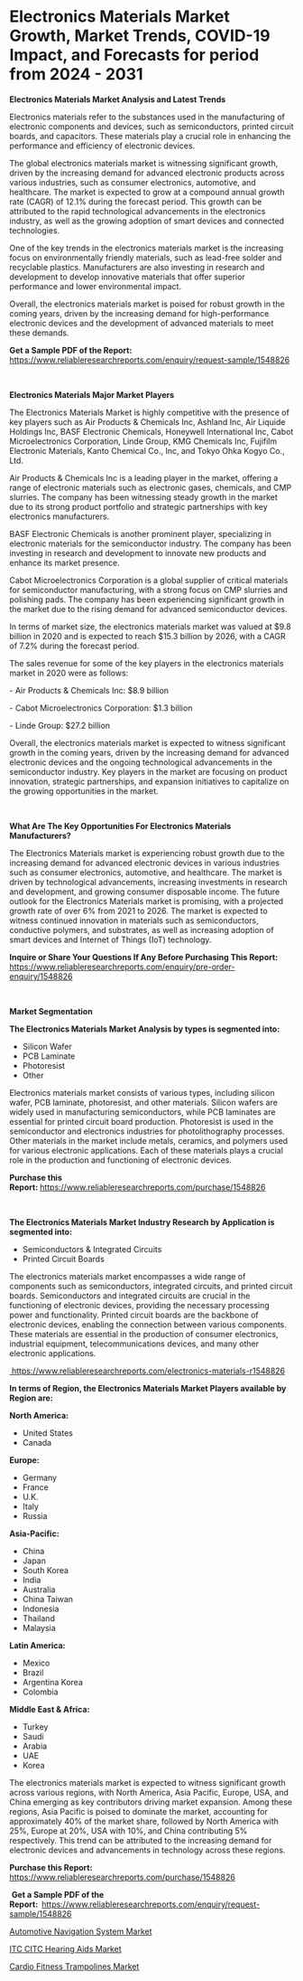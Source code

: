 <p><h1>Electronics Materials Market Growth, Market Trends, COVID-19 Impact, and Forecasts for period from 2024 - 2031</h1></p><p><strong>Electronics Materials Market Analysis and Latest Trends</strong></p>
<p><p>Electronics materials refer to the substances used in the manufacturing of electronic components and devices, such as semiconductors, printed circuit boards, and capacitors. These materials play a crucial role in enhancing the performance and efficiency of electronic devices.</p><p>The global electronics materials market is witnessing significant growth, driven by the increasing demand for advanced electronic products across various industries, such as consumer electronics, automotive, and healthcare. The market is expected to grow at a compound annual growth rate (CAGR) of 12.1% during the forecast period. This growth can be attributed to the rapid technological advancements in the electronics industry, as well as the growing adoption of smart devices and connected technologies.</p><p>One of the key trends in the electronics materials market is the increasing focus on environmentally friendly materials, such as lead-free solder and recyclable plastics. Manufacturers are also investing in research and development to develop innovative materials that offer superior performance and lower environmental impact.</p><p>Overall, the electronics materials market is poised for robust growth in the coming years, driven by the increasing demand for high-performance electronic devices and the development of advanced materials to meet these demands.</p></p>
<p><strong>Get a Sample PDF of the Report:&nbsp;</strong> <a href="https://www.reliableresearchreports.com/enquiry/request-sample/1548826">https://www.reliableresearchreports.com/enquiry/request-sample/1548826</a></p>
<p>&nbsp;</p>
<p><strong>Electronics Materials Major Market Players</strong></p>
<p><p>The Electronics Materials Market is highly competitive with the presence of key players such as Air Products & Chemicals Inc, Ashland Inc, Air Liquide Holdings Inc, BASF Electronic Chemicals, Honeywell International Inc, Cabot Microelectronics Corporation, Linde Group, KMG Chemicals Inc, Fujifilm Electronic Materials, Kanto Chemical Co., Inc, and Tokyo Ohka Kogyo Co., Ltd.</p><p>Air Products & Chemicals Inc is a leading player in the market, offering a range of electronic materials such as electronic gases, chemicals, and CMP slurries. The company has been witnessing steady growth in the market due to its strong product portfolio and strategic partnerships with key electronics manufacturers.</p><p>BASF Electronic Chemicals is another prominent player, specializing in electronic materials for the semiconductor industry. The company has been investing in research and development to innovate new products and enhance its market presence.</p><p>Cabot Microelectronics Corporation is a global supplier of critical materials for semiconductor manufacturing, with a strong focus on CMP slurries and polishing pads. The company has been experiencing significant growth in the market due to the rising demand for advanced semiconductor devices.</p><p>In terms of market size, the electronics materials market was valued at $9.8 billion in 2020 and is expected to reach $15.3 billion by 2026, with a CAGR of 7.2% during the forecast period.</p><p>The sales revenue for some of the key players in the electronics materials market in 2020 were as follows:</p><p>- Air Products & Chemicals Inc: $8.9 billion</p><p>- Cabot Microelectronics Corporation: $1.3 billion</p><p>- Linde Group: $27.2 billion</p><p>Overall, the electronics materials market is expected to witness significant growth in the coming years, driven by the increasing demand for advanced electronic devices and the ongoing technological advancements in the semiconductor industry. Key players in the market are focusing on product innovation, strategic partnerships, and expansion initiatives to capitalize on the growing opportunities in the market.</p></p>
<p>&nbsp;</p>
<p><strong>What Are The Key Opportunities For Electronics Materials Manufacturers?</strong></p>
<p><p>The Electronics Materials market is experiencing robust growth due to the increasing demand for advanced electronic devices in various industries such as consumer electronics, automotive, and healthcare. The market is driven by technological advancements, increasing investments in research and development, and growing consumer disposable income. The future outlook for the Electronics Materials market is promising, with a projected growth rate of over 6% from 2021 to 2026. The market is expected to witness continued innovation in materials such as semiconductors, conductive polymers, and substrates, as well as increasing adoption of smart devices and Internet of Things (IoT) technology.</p></p>
<p><strong>Inquire or Share Your Questions If Any Before Purchasing This Report:</strong> <a href="https://www.reliableresearchreports.com/enquiry/pre-order-enquiry/1548826">https://www.reliableresearchreports.com/enquiry/pre-order-enquiry/1548826</a></p>
<p>&nbsp;</p>
<p><strong>Market Segmentation</strong></p>
<p><strong>The Electronics Materials Market Analysis by types is segmented into:</strong></p>
<p><ul><li>Silicon Wafer</li><li>PCB Laminate</li><li>Photoresist</li><li>Other</li></ul></p>
<p><p>Electronics materials market consists of various types, including silicon wafer, PCB laminate, photoresist, and other materials. Silicon wafers are widely used in manufacturing semiconductors, while PCB laminates are essential for printed circuit board production. Photoresist is used in the semiconductor and electronics industries for photolithography processes. Other materials in the market include metals, ceramics, and polymers used for various electronic applications. Each of these materials plays a crucial role in the production and functioning of electronic devices.</p></p>
<p><strong>Purchase this Report:&nbsp;</strong><a href="https://www.reliableresearchreports.com/purchase/1548826">https://www.reliableresearchreports.com/purchase/1548826</a></p>
<p>&nbsp;</p>
<p><strong>The Electronics Materials Market Industry Research by Application is segmented into:</strong></p>
<p><ul><li>Semiconductors & Integrated Circuits</li><li>Printed Circuit Boards</li></ul></p>
<p><p>The electronics materials market encompasses a wide range of components such as semiconductors, integrated circuits, and printed circuit boards. Semiconductors and integrated circuits are crucial in the functioning of electronic devices, providing the necessary processing power and functionality. Printed circuit boards are the backbone of electronic devices, enabling the connection between various components. These materials are essential in the production of consumer electronics, industrial equipment, telecommunications devices, and many other electronic applications.</p></p>
<p><a href="https://www.reliableresearchreports.com/electronics-materials-r1548826">&nbsp;https://www.reliableresearchreports.com/electronics-materials-r1548826</a></p>
<p><strong>In terms of Region, the Electronics Materials Market Players available by Region are:</strong></p>
<p>
    <p> <strong> North America: </strong>
        <ul>
            <li>United States</li>
            <li>Canada</li>
        </ul>
        </p> 
    <p> <strong> Europe: </strong>
        <ul>
            <li>Germany</li>
            <li>France</li>
            <li>U.K.</li>
            <li>Italy</li>
            <li>Russia</li>
        </ul>
        </p> 
    <p> <strong> Asia-Pacific: </strong>
        <ul>
            <li>China</li>
            <li>Japan</li>
            <li>South Korea</li>
            <li>India</li>
            <li>Australia</li>
            <li>China Taiwan</li>
            <li>Indonesia</li>
            <li>Thailand</li>
            <li>Malaysia</li>
        </ul>
        </p> 
    <p> <strong> Latin America: </strong>
        <ul>
            <li>Mexico</li>
            <li>Brazil</li>
            <li>Argentina Korea</li>
            <li>Colombia</li>
        </ul>
        </p> 
    <p> <strong> Middle East & Africa: </strong>
        <ul>
            <li>Turkey</li>
            <li>Saudi</li>
            <li>Arabia</li>
            <li>UAE</li>
            <li>Korea</li>
        </ul>
    </p>
    </p>
<p><p>The electronics materials market is expected to witness significant growth across various regions, with North America, Asia Pacific, Europe, USA, and China emerging as key contributors driving market expansion. Among these regions, Asia Pacific is poised to dominate the market, accounting for approximately 40% of the market share, followed by North America with 25%, Europe at 20%, USA with 10%, and China contributing 5% respectively. This trend can be attributed to the increasing demand for electronic devices and advancements in technology across these regions.</p></p>
<p><strong>Purchase this Report: </strong><a href="https://www.reliableresearchreports.com/purchase/1548826">https://www.reliableresearchreports.com/purchase/1548826</a></p>
<p>&nbsp;<strong>Get a Sample PDF of the Report:&nbsp;&nbsp;</strong><a href="https://www.reliableresearchreports.com/enquiry/request-sample/1548826">https://www.reliableresearchreports.com/enquiry/request-sample/1548826</a></p>
<p><strong></strong></p>
<p><p><a href="https://github.com/RickHolmes3/Market-Research-Report-List-4/blob/main/automotive-navigation-system-market.md">Automotive Navigation System Market</a></p><p><a href="https://view.publitas.com/reportprime-1/itc-citc-hearing-aids-market-outlook-industry-overview-and-forecast-2024-to-2031/">ITC CITC Hearing Aids Market</a></p><p><a href="https://www.linkedin.com/pulse/cardio-fitness-trampolines-market-size-furnishes-valuable-ohptf">Cardio Fitness Trampolines Market</a></p></p>